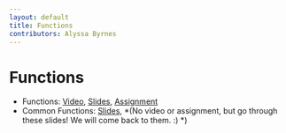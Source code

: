 ```yaml
---
layout: default
title: Functions
contributors: Alyssa Byrnes
---
```


# Functions

* Functions: [Video](https://youtu.be/TQTOa7Eq0aY), [Slides](/comp283/lessons/ls-functions.html), [Assignment](https://www.gradescope.com/)
* Common Functions: [Slides](/comp283/lessons/ls-commonfunctions.html), *(No video or assignment, but go through these slides! We will come back to them. :) *)
